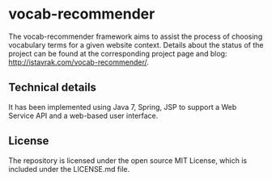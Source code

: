 # vocab-recommender
The vocab-recommender framework aims to assist the process of choosing vocabulary terms for a given website context. Details about the status of the project can be found at the corresponding project page and blog: http://istavrak.com/vocab-recommender/.

## Technical details
It has been implemented using Java 7, Spring, JSP to support a Web Service API and a web-based user interface.

## License
The repository is licensed under the open source MIT License, which is included under the LICENSE.md file.
